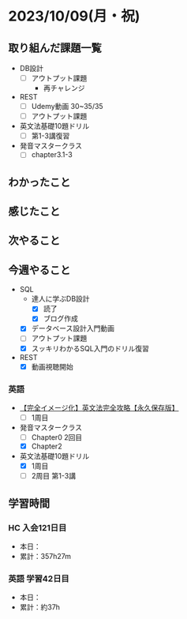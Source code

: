 # 2023/10/09(月・祝)

## 取り組んだ課題一覧

- DB設計
  - [ ] アウトプット課題
    - 再チャレンジ

- REST
  - [ ] Udemy動画 30~35/35
  - [ ] アウトプット課題

- 英文法基礎10題ドリル
  - [ ] 第1-3講復習
- 発音マスタークラス
  - [ ] chapter3.1-3

## わかったこと

## 感じたこと

## 次やること

## 今週やること

- SQL
  - 達人に学ぶDB設計
    - [x] 読了
    - [x] ブログ作成
  - [x] データベース設計入門動画
  - [ ] アウトプット課題
  - [x] スッキリわかるSQL入門のドリル復習
- REST
  - [x] 動画視聴開始

### 英語

- [【完全イメージ化】英文法完全攻略【永久保存版】](https://youtu.be/c1xbL9Ql4F0?si=f3kFSn2FOjloqZXc)
  - [ ] 1周目
- 発音マスタークラス
  - [ ] Chapter0 2回目
  - [x] Chapter2
- 英文法基礎10題ドリル
  - [x] 1周目
  - [ ] 2周目 第1-3講

## 学習時間

### HC 入会121日目

- 本日：
- 累計：357h27m

### 英語 学習42日目

- 本日：
- 累計：約37h
